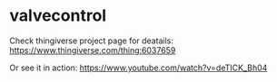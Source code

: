 # valvecontrol
Check thingiverse project page for deatails: https://www.thingiverse.com/thing:6037659

Or see it in action: https://www.youtube.com/watch?v=deTICK_Bh04
